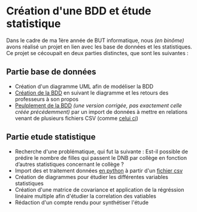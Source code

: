 # Création d'une BDD et étude statistique

Dans le cadre de ma 1ère année de BUT informatique, nous <i>(en binôme)</i> avons réalisé un projet en lien avec les base de données et les statistiques. Ce projet se cécoupait en deux parties distinctes, que sont les suivantes : 

## Partie base de données
- Création d'un diagramme UML afin de modéliser la BDD
- [Création de la BDD](create_college2_db.sql) en suivant le diagramme et les retours des professeurs à son propos
- [Peulplement de la BDD](populate_college2_db.sql) <i>(une version corrigée, pas exactement celle créée précédemment)</i> par un import de données à mettre en relations venant de plusieurs fichiers CSV (comme [celui ci](fr-en-etablissements-ep.csv))

## Partie etude statistique
- Recherche d'une problématique, qui fut la suivante : Est-il possible de prédire le nombre de filles qui passent le DNB par collège en fonction d’autres statistiques concernant le collège ?
- Import des et traitement données [en python](code.py) à partir d'un [fichier csv](colleges2_stats.csv)
- Création de diagrammes pour étudier les différentes variables statistiques
- Création d'une matrice de covariance et application de la régréssion linéaire multiple afin d'étudier la correlation des vatiables
- Rédaction d'un compte rendu pour synthétiser l'étude
